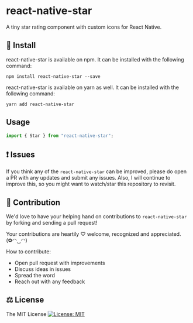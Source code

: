 # react-native-star

A tiny star rating component with custom icons for React Native.

## 🔧 Install

react-native-star is available on npm. It can be installed with the following command:

```
npm install react-native-star --save
```

react-native-star is available on yarn as well. It can be installed with the following command:

```
yarn add react-native-star
```

## Usage

```js
import { Star } from "react-native-star";
```

## ❗ Issues

If you think any of the `react-native-star` can be improved, please do open a PR with any updates and submit any issues. Also, I will continue to improve this, so you might want to watch/star this repository to revisit.

## 🌟 Contribution

We'd love to have your helping hand on contributions to `react-native-star` by forking and sending a pull request!

Your contributions are heartily ♡ welcome, recognized and appreciated. (✿◠‿◠)

How to contribute:

- Open pull request with improvements
- Discuss ideas in issues
- Spread the word
- Reach out with any feedback

## ⚖️ License

The MIT License [![License: MIT](https://img.shields.io/badge/License-MIT-yellow.svg)](https://opensource.org/licenses/MIT)

<!--

git commit -m "your-msg" --no-verify

Get started with the project:

  $ yarn

Run the example app on iOS:

  $ yarn example ios

Run the example app on Android:

  $ react-native run-android
  $ yarn example android
  $ react-native start

https://reactnative.dev/docs/running-on-device

-->


<!--

$ lsusb
$ adb devices

-->
